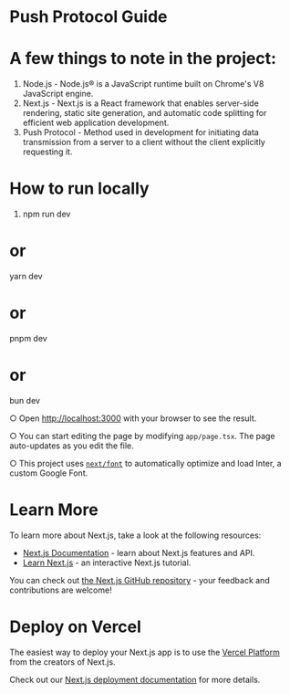 # Push Protocol Guide

# A few things to note in the project:

1. Node.js - Node.js® is a JavaScript runtime built on Chrome's V8 JavaScript engine.
2. Next.js - Next.js is a React framework that enables server-side rendering, static site generation, and automatic code splitting for efficient web application development.
3. Push Protocol - Method used in development for initiating data transmission from a server to a client without the client explicitly requesting it. 

# How to run locally 
1. npm run dev
# or
yarn dev
# or
pnpm dev
# or
bun dev

○ Open [http://localhost:3000](http://localhost:3000) with your browser to see the result.

○ You can start editing the page by modifying `app/page.tsx`. The page auto-updates as you edit the file.

○ This project uses [`next/font`](https://nextjs.org/docs/basic-features/font-optimization) to automatically optimize and load Inter, a custom Google Font.

# Learn More

To learn more about Next.js, take a look at the following resources:

- [Next.js Documentation](https://nextjs.org/docs) - learn about Next.js features and API.
- [Learn Next.js](https://nextjs.org/learn) - an interactive Next.js tutorial.

You can check out [the Next.js GitHub repository](https://github.com/vercel/next.js/) - your feedback and contributions are welcome!

# Deploy on Vercel
The easiest way to deploy your Next.js app is to use the [Vercel Platform](https://vercel.com/new?utm_medium=default-template&filter=next.js&utm_source=create-next-app&utm_campaign=create-next-app-readme) from the creators of Next.js.

Check out our [Next.js deployment documentation](https://nextjs.org/docs/deployment) for more details.
